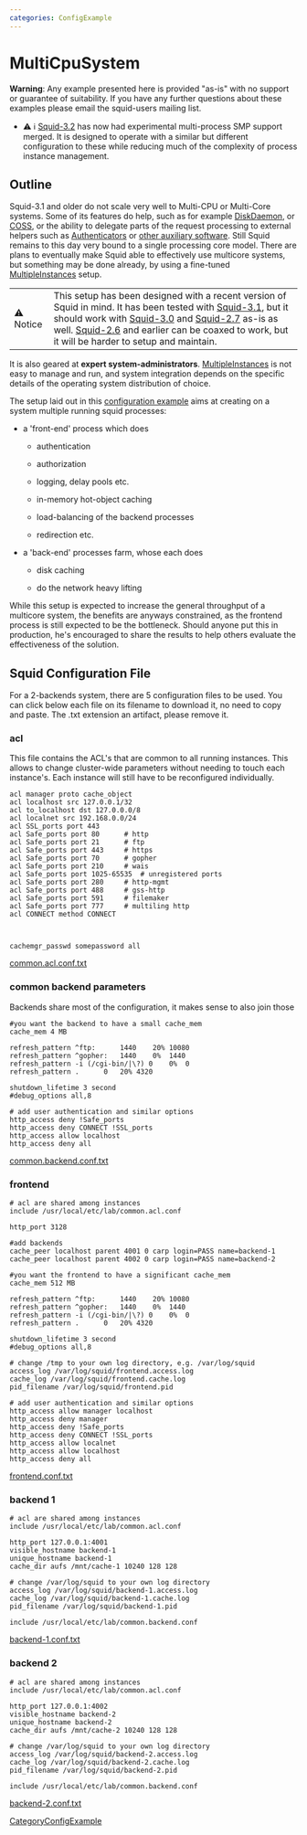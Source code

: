 ```yaml
---
categories: ConfigExample
---
```

# MultiCpuSystem

**Warning**: Any example presented here is provided "as-is" with no
support or guarantee of suitability. If you have any further questions
about these examples please email the squid-users mailing list.

  - ⚠️
    ℹ️
    [Squid-3.2](/Releases/Squid-3.2)
    has now had experimental multi-process SMP support merged. It is
    designed to operate with a similar but different configuration to
    these while reducing much of the complexity of process instance
    management.

## Outline

Squid-3.1 and older do not scale very well to Multi-CPU or Multi-Core
systems. Some of its features do help, such as for example
[DiskDaemon](/Features/DiskDaemon),
or
[COSS](/Features/CyclicObjectStorageSystem),
or the ability to delegate parts of the request processing to external
helpers such as
[Authenticators](/SquidFaq/ProxyAuthentication)
or [other auxiliary
software](/SquidFaq/RelatedSoftware).
Still Squid remains to this day very bound to a single processing core
model. There are plans to eventually make Squid able to effectively use
multicore systems, but something may be done already, by using a
fine-tuned
[MultipleInstances](/MultipleInstances)
setup.

|                                                                             |                                                                                                                                                                                                                                                                                                                                                                                                                                                                                                                                                                                                                      |
| --------------------------------------------------------------------------- | -------------------------------------------------------------------------------------------------------------------------------------------------------------------------------------------------------------------------------------------------------------------------------------------------------------------------------------------------------------------------------------------------------------------------------------------------------------------------------------------------------------------------------------------------------------------------------------------------------------------- |
| ⚠️ Notice | This setup has been designed with a recent version of Squid in mind. It has been tested with [Squid-3.1](/Releases/Squid-3.1), but it should work with [Squid-3.0](/Releases/Squid-3.0) and [Squid-2.7](/Releases/Squid-2.7) as-is as well. [Squid-2.6](/Releases/Squid-2.6) and earlier can be coaxed to work, but it will be harder to setup and maintain. |

It is also geared at **expert system-administrators**.
[MultipleInstances](/MultipleInstances)
is not easy to manage and run, and system integration depends on the
specific details of the operating system distribution of choice.

The setup laid out in this [configuration
example](/ConfigExamples)
aims at creating on a system multiple running squid processes:

  - a 'front-end' process which does
    
      - authentication
    
      - authorization
    
      - logging, delay pools etc.
    
      - in-memory hot-object caching
    
      - load-balancing of the backend processes
    
      - redirection etc.

  - a 'back-end' processes farm, whose each does
    
      - disk caching
    
      - do the network heavy lifting

While this setup is expected to increase the general throughput of a
multicore system, the benefits are anyways constrained, as the frontend
process is still expected to be the bottleneck. Should anyone put this
in production, he's encouraged to share the results to help others
evaluate the effectiveness of the solution.

## Squid Configuration File

For a 2-backends system, there are 5 configuration files to be used. You
can click below each file on its filename to download it, no need to
copy and paste. The .txt extension an artifact, please remove it.

### acl

This file contains the ACL's that are common to all running instances.
This allows to change cluster-wide parameters without needing to touch
each instance's. Each instance will still have to be reconfigured
individually.

``` highlight
acl manager proto cache_object
acl localhost src 127.0.0.1/32
acl to_localhost dst 127.0.0.0/8
acl localnet src 192.168.0.0/24
acl SSL_ports port 443
acl Safe_ports port 80      # http
acl Safe_ports port 21      # ftp
acl Safe_ports port 443     # https
acl Safe_ports port 70      # gopher
acl Safe_ports port 210     # wais
acl Safe_ports port 1025-65535  # unregistered ports
acl Safe_ports port 280     # http-mgmt
acl Safe_ports port 488     # gss-http
acl Safe_ports port 591     # filemaker
acl Safe_ports port 777     # multiling http
acl CONNECT method CONNECT



cachemgr_passwd somepassword all
```

[common.acl.conf.txt](/ConfigExamples/MultiCpuSystem?action=AttachFile&do=get&target=common.acl.conf.txt)

### common backend parameters

Backends share most of the configuration, it makes sense to also join
those

``` highlight
#you want the backend to have a small cache_mem
cache_mem 4 MB

refresh_pattern ^ftp:      1440    20% 10080
refresh_pattern ^gopher:   1440    0%  1440
refresh_pattern -i (/cgi-bin/|\?) 0    0%  0
refresh_pattern .      0   20% 4320

shutdown_lifetime 3 second
#debug_options all,8

# add user authentication and similar options
http_access deny !Safe_ports
http_access deny CONNECT !SSL_ports
http_access allow localhost
http_access deny all
```

[common.backend.conf.txt](/ConfigExamples/MultiCpuSystem?action=AttachFile&do=get&target=common.backend.conf.txt)

### frontend

``` highlight
# acl are shared among instances
include /usr/local/etc/lab/common.acl.conf

http_port 3128

#add backends
cache_peer localhost parent 4001 0 carp login=PASS name=backend-1
cache_peer localhost parent 4002 0 carp login=PASS name=backend-2

#you want the frontend to have a significant cache_mem
cache_mem 512 MB

refresh_pattern ^ftp:      1440    20% 10080
refresh_pattern ^gopher:   1440    0%  1440
refresh_pattern -i (/cgi-bin/|\?) 0    0%  0
refresh_pattern .      0   20% 4320

shutdown_lifetime 3 second
#debug_options all,8

# change /tmp to your own log directory, e.g. /var/log/squid
access_log /var/log/squid/frontend.access.log
cache_log /var/log/squid/frontend.cache.log
pid_filename /var/log/squid/frontend.pid

# add user authentication and similar options
http_access allow manager localhost
http_access deny manager
http_access deny !Safe_ports
http_access deny CONNECT !SSL_ports
http_access allow localnet
http_access allow localhost
http_access deny all
```

[frontend.conf.txt](/ConfigExamples/MultiCpuSystem?action=AttachFile&do=get&target=frontend.conf.txt)

### backend 1

``` highlight
# acl are shared among instances
include /usr/local/etc/lab/common.acl.conf

http_port 127.0.0.1:4001
visible_hostname backend-1
unique_hostname backend-1
cache_dir aufs /mnt/cache-1 10240 128 128

# change /var/log/squid to your own log directory
access_log /var/log/squid/backend-1.access.log
cache_log /var/log/squid/backend-1.cache.log
pid_filename /var/log/squid/backend-1.pid

include /usr/local/etc/lab/common.backend.conf
```

[backend-1.conf.txt](/ConfigExamples/MultiCpuSystem?action=AttachFile&do=get&target=backend-1.conf.txt)

### backend 2

``` highlight
# acl are shared among instances
include /usr/local/etc/lab/common.acl.conf

http_port 127.0.0.1:4002
visible_hostname backend-2
unique_hostname backend-2
cache_dir aufs /mnt/cache-2 10240 128 128

# change /var/log/squid to your own log directory
access_log /var/log/squid/backend-2.access.log
cache_log /var/log/squid/backend-2.cache.log
pid_filename /var/log/squid/backend-2.pid

include /usr/local/etc/lab/common.backend.conf
```

[backend-2.conf.txt](/ConfigExamples/MultiCpuSystem?action=AttachFile&do=get&target=backend-2.conf.txt)

[CategoryConfigExample](/CategoryConfigExample)
